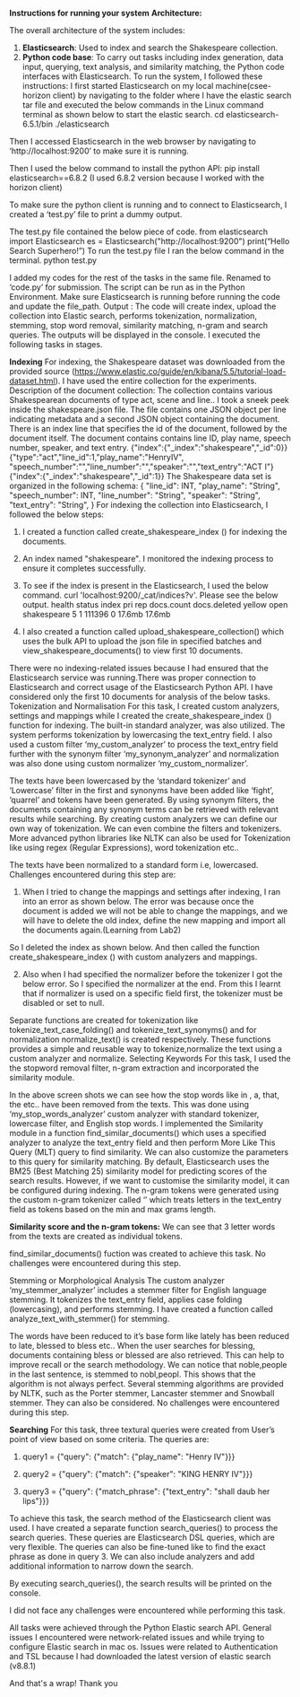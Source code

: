 **Instructions for running your system**
**Architecture:**

The overall architecture of the system includes:
1. **Elasticsearch**: Used to index and search the Shakespeare collection.
2. **Python code base**: To carry out tasks including index generation, data input, querying, text analysis, and similarity matching, the Python code interfaces with Elasticsearch.
To run the system, I followed these instructions:
I first started Elasticsearch on my local machine(csee-horizon client)  by navigating to the folder where I have the elastic search tar file and executed the below commands in the Linux command terminal as shown below to start the elastic search.
cd elasticsearch-6.5.1/bin
./elasticsearch
 
Then I accessed Elasticsearch in the web browser by navigating to ‘http://localhost:9200’ to make sure it is running.
 
Then I used the below command to install the python API:
pip install elasticsearch==6.8.2
(I used 6.8.2 version because I worked with the horizon client)
 
To make sure the python client is running and to connect to Elasticsearch, I created a ‘test.py’ file to print a dummy
output.
 
The test.py file contained the below piece of code.
from elasticsearch import Elasticsearch
es = Elasticsearch("http://localhost:9200")
print(“Hello Search Superhero!”)
To run the test.py file I ran the below command in the terminal.
python test.py

 
I added my codes  for the rest of the tasks in the same file. Renamed to ‘code.py’ for submission.
The script can be run as in the Python Environment. Make sure Elasticsearch is running before running the code and update the file_path.
Output : The code will create index, upload the collection into Elastic search, performs tokenization, normalization, stemming, stop word removal, similarity matching, n-gram and search queries. The outputs will be displayed in the console.
I executed the following tasks in stages.

**Indexing**
For indexing, the Shakespeare dataset was downloaded from the provided source (https://www.elastic.co/guide/en/kibana/5.5/tutorial-load-dataset.html). I have used the entire collection for the experiments.
Description of the document collection:
The collection contains various Shakespearean documents of type act, scene and line.. 
I took a sneek peek inside the shakespeare.json  file. The file contains one JSON object per line indicating metadata and a second JSON object containing the document.
There is an index line that specifies the id of the document, followed by the document itself. The document contains contains line ID, play name, speech number, speaker, and text entry.
{"index":{"_index":"shakespeare","_id":0}}
{"type":"act","line_id":1,"play_name":"HenryIV", "speech_number":"","line_number":"","speaker":"","text_entry":"ACT I"}
{"index":{"_index":"shakespeare","_id":1}}
The Shakespeare data set is organized in the following schema:
{
    "line_id": INT,
    "play_name": "String",
    "speech_number": INT,
    "line_number": "String",
    "speaker": "String",
    "text_entry": "String",
}
For indexing the collection into Elasticsearch, I followed the below steps:
1.	I created a function called create_shakespeare_index () for indexing the documents. 
2.	An index named "shakespeare".  I monitored the indexing process to ensure it completes successfully.
3.	To see if the index is present in the Elasticsearch, I used the below command.
 curl 'localhost:9200/_cat/indices?v'. Please see the below output.
health status index               pri rep docs.count docs.deleted 
yellow open   shakespeare           5   1     111396            0     17.6mb         17.6mb

4.	I also created a function called upload_shakespeare_collection() which uses the bulk API to upload the json file in specified batches and view_shakespeare_documents() to view first 10 documents.
 
There were no indexing-related issues because I had ensured that the Elasticsearch service was running.There was proper connection to Elasticsearch and correct usage of the Elasticsearch Python API.
I have considered only the first 10 documents for analysis of the below tasks.
Tokenization and Normalisation
For this task, I  created custom analyzers, settings and mappings while I created the create_shakespeare_index () function for indexing.
The built-in standard analyzer, was also utilized.
The system performs tokenization by lowercasing the text_entry field. I also used a custom filter ‘my_custom_analyzer’ to process the text_entry field further with the synonym filter ‘my_synonym_analyzer’ and normalization was also done using custom normalizer ‘my_custom_normalizer’.
 
The texts have been lowercased by the ‘standard tokenizer’ and ‘Lowercase’ filter in the first and synonyms have been added like ‘fight’, ‘quarrel’  and tokens have been generated. 
By using synonym filters, the documents containing any synonym terms can be retrieved with relevant results while searching.
By creating custom analyzers we can define our own way of tokenization. We can even combine the filters and tokenizers. More advanced python libraries like NLTK can also be used for Tokenization like using regex (Regular Expressions), word tokenization etc..
 
The texts have been normalized to a standard form i.e, lowercased.
Challenges encountered during this step are:
1. When I tried to change the mappings and settings after indexing, I ran into an error as shown below. The error was because once the document is added we will not be able to change the mappings, and we will have to delete the old index, define the new mapping and import all the documents again.(Learning from Lab2)
 
So I deleted the index as shown below. And then called the function create_shakespeare_index ()  with custom analyzers and mappings. 

2. Also when I had specified the normalizer before the tokenizer I got the below error. So I specified the normalizer at the end. From this I learnt that if normalizer is used on a specific field first, the tokenizer must be disabled or set to null.
 

Separate functions are created for tokenization like tokenize_text_case_folding() and tokenize_text_synonyms() and for normalization normalize_text() is created respectively. These functions provides a simple and reusable way to tokenize,normalize the text using a custom analyzer and normalize.
Selecting Keywords
For this task, I used the the stopword removal filter, n-gram extraction and incorporated the similarity module.
 
In the above screen shots we can see how the stop words like in , a, that, the etc.. have been removed from the texts.
This was done using ‘my_stop_words_analyzer’ custom analyzer with standard tokenizer, lowercase filter, and English stop words.
I implemented the Similarity module in a function  find_similar_documents()  which uses a specified analyzer to analyze the text_entry field and then perform More Like This Query (MLT) query to find similarity. We can also customize the parameters to this query for similarity matching.
By default, Elasticsearch uses the BM25 (Best Matching 25) similarity model for predicting scores of the  search results. However, if we want to customise the similarity model, it can be configured during indexing. 
The n-gram tokens were generated using the custom n-gram tokenizer called ‘’ which treats letters in the text_entry field as tokens based on the min and max grams length.

**Similarity score and the n-gram tokens:** 
We can see that 3 letter words from the texts are created as individual tokens.
 
find_similar_documents() fuction was created to achieve this task.
No challenges were encountered during this step.

Stemming or Morphological Analysis 
The custom analyzer ‘my_stemmer_analyzer’ includes a stemmer filter for English language stemming. It tokenizes the text_entry field, applies case folding (lowercasing), and performs stemming. 
I have created a function called analyze_text_with_stemmer() for stemming.
 
The words have been reduced to it’s base form like lately has been reduced to late, blessed to bless etc..
When the user searches for blessing, documents containing bless or blessed are also retrieved. This can help to improve recall or the search methodology.
We can notice that noble,people in the last sentence, is stemmed to nobl,peopl.  This shows that the algorithm is not always perfect. 
Several stemming algorithms are provided by NLTK, such as the Porter stemmer, Lancaster stemmer and Snowball stemmer. They can also be considered.
No challenges were encountered during this step.

**Searching**
For this task, three textural queries were created from User’s point of view based on some criteria. The queries are:

1.	query1 = {"query": {"match": {"play_name": "Henry IV"}}}

2.	query2 = {"query": {"match": {"speaker": "KING HENRY IV"}}}

3.	query3 = {"query": {"match_phrase": {"text_entry": "shall daub her lips"}}}

To achieve this task, the search method of the Elasticsearch client was used. I have created a separate function search_queries() to process the search queries.  These queries are Elasticsearch DSL queries, which are very flexible. The queries can also be fine-tuned like to find the exact phrase as done in query 3.  We can also  include analyzers and add additional information to narrow down the search.

By executing search_queries(), the search results will be printed on the console.

I did not face any challenges were encountered while performing this task.

All tasks were achieved through the Python Elastic search API.
General issues I encountered were network-related issues and while trying to configure Elastic search in mac os. Issues were related to Authentication and TSL because I had downloaded the latest version of elastic search (v8.8.1)


And that's a wrap! Thank you 
